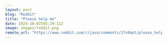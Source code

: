 ```yaml
---
layout: post
blog: "Reddit"
title: "Please help me"
date: 2024-10-03T05:29:11Z
image: images/reddit.png
remote_url: "https://www.reddit.com/r/java/comments/1fv0mpt/please_help_me/"
---
```

